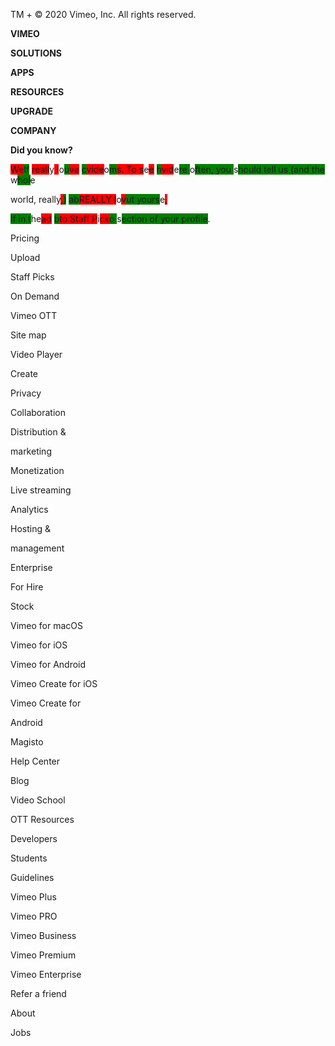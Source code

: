 
TM + © 2020 Vimeo, Inc. All rights reserved.


**VIMEO**


**SOLUTIONS**


**APPS**


**RESOURCES**


**UPGRADE**


**COMPANY**


**Did you know?**


<span style="background-color: red;">We</span><span style="background-color: green;">If</span> <span style="background-color: red;">reall</span>y<span style="background-color: red;"> l</span>o<span style="background-color: green;">u</span><span style="background-color: red;">ve</span> <span style="background-color: green;">c</span><span style="background-color: red;">vide</span>o<span style="background-color: green;">m</span><span style="background-color: red;">s. To s</span>e<span style="background-color: red;">e</span> <span style="background-color: green;">h</span><span style="background-color: red;">vid</span>e<span style="background-color: green;">re </span>o<span style="background-color: green;">ften, you </span>s<span style="background-color: green;">hould tell us (and the</span> w<span style="background-color: green;">hol</span>e<span style="background-color: green;">


world,</span> really<span style="background-color: red;">,</span><span style="background-color: green;">)</span> <span style="background-color: green;">ab</span><span style="background-color: red;">REALLY l</span>o<span style="background-color: red;">v</span><span style="background-color: green;">ut yours</span>e<span style="background-color: red;">,


</span><span style="background-color: green;">lf in t</span>he<span style="background-color: red;">ad</span> <span style="background-color: green;">b</span><span style="background-color: red;">to Staff P</span>i<span style="background-color: red;">ck</span><span style="background-color: green;">o </span>s<span style="background-color: green;">ection of your profile</span>.


Pricing


Upload


Staff Picks


On Demand


Vimeo OTT


Site map


Video Player


Create


Privacy


Collaboration


Distribution &


marketing


Monetization


Live streaming


Analytics


Hosting &


management


Enterprise


For Hire


Stock


Vimeo for macOS


Vimeo for iOS


Vimeo for Android


Vimeo Create for iOS


Vimeo Create for


Android


Magisto


Help Center


Blog


Video School


OTT Resources


Developers


Students


Guidelines


Vimeo Plus


Vimeo PRO


Vimeo Business


Vimeo Premium


Vimeo Enterprise


Refer a friend


About


Jobs

